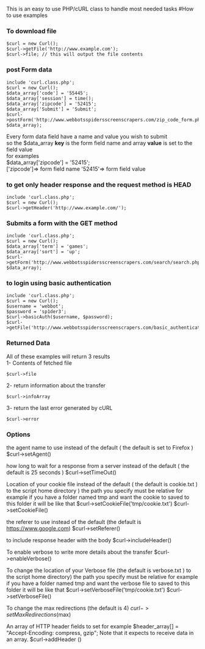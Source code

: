 This is an easy to use PHP/cURL class to handle most needed tasks
#How to use examples

### To download  file
```
$curl = new Curl();
$curl->getFile('http://www.example.com');
$curl->file; // this will output the file contents

```

### post Form data
```
include 'curl.class.php';
$curl = new Curl();
$data_array['code'] = '55445';
$data_array['session'] = time();
$data_array['zipcode'] = '52415';
$data_array['Submit'] = 'Submit';
$curl->postForm('http://www.webbotsspidersscreenscrapers.com/zip_code_form.php', $data_array);
```
Every form data field have a name and value you wish to submit <br>
so the $data_array **key** is the form field name and array **value** is set to the field value <br>
for examples  <br>
$data_array['zipcode'] = '52415'; <br>
['zipcode']=> form field name '52415'=> form field value <br>


### to get only header response and the request method is HEAD
```
include 'curl.class.php';
$curl = new Curl();
$curl->getHeader('http://www.example.com/');
```
### Submits a form with the GET method
```
include 'curl.class.php';
$curl = new Curl();
$data_array['term'] = 'games';
$data_array['sort'] = 'up';
$curl->getForm('http://www.webbotsspidersscreenscrapers.com/search/search.php', $data_array);
```
### to login using basic authentication
```
include 'curl.class.php';
$curl = new Curl();
$username = 'webbot';
$password = 'sp1der3';
$curl->basicAuth($username, $password);
$curl->getFile('http://www.webbotsspidersscreenscrapers.com/basic_authentication');
```
### Returned Data
All of these examples will return 3 results <br>
1- Contents of fetched file
```
$curl->file 
```
2- return information about the transfer
```
$curl->infoArray 
```
3-  return the last error generated by cURL
```
$curl->error 
```

### Options
the agent name to use instead of the default ( the default is set to Firefox )
$curl->setAgent()

how long to wait for a response from a server instead of the default ( the default is 25 seconds )
$curl->setTimeOut()

Location of your cookie file instead of the default ( the default is cookie.txt ) to the script home directory )
the path you specify must be relative for example
if you have a folder named tmp and want the cookie to saved to this folder it will be like that
$curl->setCookieFile('tmp/cookie.txt')
$curl->setCookieFile()

the referer to use instead of the default (the default is https://www.google.com)
$curl->setReferer()

to include response header with the body
$curl->includeHeader() 

To enable verbose to write more details about the transfer
$curl->enableVerbose()

To change the location of your Verbose file (the default is verbose.txt ) to the script home directory)
the path you specify must be relative for example
if you have a folder named tmp and want the verbose file to saved to this folder it will be like that
$curl->setVerboseFile('tmp/cookie.txt')
$curl->setVerboseFile()

To change the max redirections (the default is 4)
$curl->setMaxRedirections ($max)

An array of HTTP header fields to set
for example 
$header_array[] = "Accept-Encoding: compress, gzip";
Note that it expects to receive data in an array.
$curl->addHeader ()
